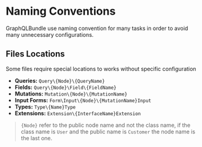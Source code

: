 # Naming Conventions

GraphQLBundle use naming convention for many tasks 
in order to avoid many unnecessary configurations.

## Files Locations

Some files require special locations to works without specific configuration

- **Queries:**  `Query\{Node}\{QueryName}`
- **Fields:**  `Query\{Node}\Field\{FieldName}`
- **Mutations:**  `Mutation\{Node}\{MutationName}`
- **Input Forms:**  `Form\Input\{Node}\{MutationName}Input`
- **Types:**  `Type\{Name}Type`
- **Extensions:**  `Extension\{InterfaceName}Extension`

> `{Node}` refer to the public node name and not the class name, 
if the class name is `User` and the public name is `Customer` the node name is the last one.



